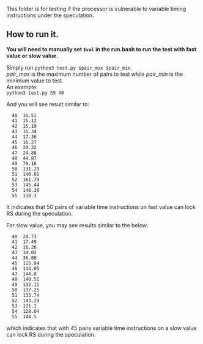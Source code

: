 This folder is for testing if the processor is vulnerable to variable timing instructions under the speculation.  


## How to run it.
**You will need to manually set `$val` in the run.bash to run the test with fast value or slow value.**

Simply run `python3 test.py $pair_max $pair_min`.  
*pair_max* is the maximum number of pairs to test while *pair_min* is the minimum value to test.  
An example:  
`python3 test.py 55 40`

And you will see result similar to:  
```
  40  16.51
  41  15.13
  42  15.19
  43  16.34
  44  17.36
  45  16.27
  46  20.32
  47  24.88
  48  44.87
  49  79.16
  50  131.29
  51  140.01
  52  161.79
  53  145.44
  54  140.36
  55  138.3
```

It indicates that 50 pairs of variable time instructions on fast value can lock RS during the speculation. 


For slow value, you may see results similar to the below:
```
  40  20.73
  41  17.49
  42  16.26
  43  34.02
  44  36.88
  45  115.04
  46  144.05
  47  144.0
  48  140.51
  49  132.11
  50  137.25
  51  133.74
  52  143.29
  53  131.1
  54  128.64
  55  144.5
```

which indicates that with 45 pairs variable time instructions on a slow value can lock RS during the speculation.
